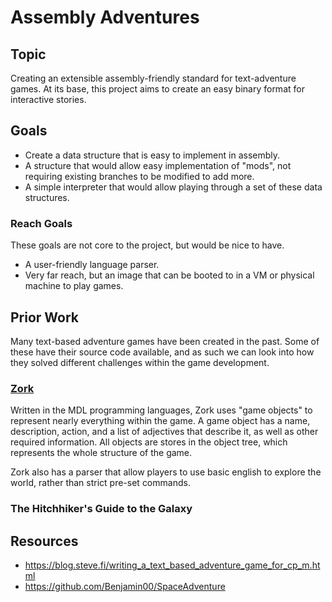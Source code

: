 # Assembly Adventures

## Topic
Creating an extensible assembly-friendly standard for text-adventure games. At its base, this project aims to create an easy binary format for interactive stories.

## Goals
- Create a data structure that is easy to implement in assembly.
- A structure that would allow easy implementation of "mods", not requiring existing branches to be modified to add more.
- A simple interpreter that would allow playing through a set of these data structures.

### Reach Goals
These goals are not core to the project, but would be nice to have.
- A user-friendly language parser.
- Very far reach, but an image that can be booted to in a VM or physical machine to play games.

## Prior Work
Many text-based adventure games have been created in the past. Some of these have their source code available, and as such we can look into how they solved different challenges within the game development.

### [Zork](https://github.com/MITDDC/zork)
Written in the MDL programming languages, Zork uses "game objects" to represent nearly everything within the game. A game object has a name, description, action, and a list of adjectives that describe it, as well as other required information. All objects are stores in the object tree, which represents the whole structure of the game.

Zork also has a parser that allow players to use basic english to explore the world, rather than strict pre-set commands.

### The Hitchhiker's Guide to the Galaxy

## Resources
- https://blog.steve.fi/writing_a_text_based_adventure_game_for_cp_m.html
- https://github.com/Benjamin00/SpaceAdventure
